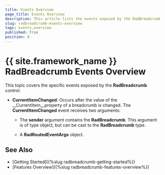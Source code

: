 ```yaml
---
title: Events Overview
page_title: Events Overview
description: This article lists the events exposed by the RadBreadcrumb control.
slug: radbreadcrumb-events-overview
tags: events,overview
published: True
position: 0
---
```


# {{ site.framework_name }} RadBreadcrumb Events Overview

This topic covers the specific events exposed by the __RadBreadcrumb__ control:

* __CurrentItemChanged__: Occurs after the value of the __CurrentItem__property of a breadcrumb is changed. The __CurrentItemChanged__ event receives two arguments:

    * The **sender** argument contains the __RadBreadcrumb__. This argument is of type object, but can be cast to the __RadBreadcrumb__ type. 

    * A __RadRoutedEventArgs__ object.

## See Also

 * [Getting Started]({%slug radbreadcrumb-getting-started%})
 * [Features Overview]({%slug radbreadcrumb-features-overview%})